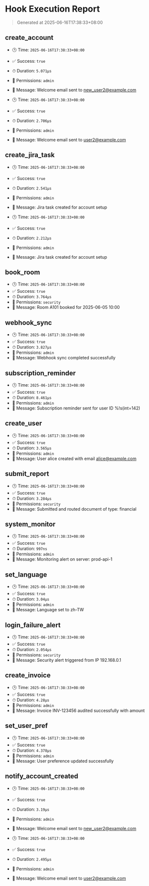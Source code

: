 # Hook Execution Report
> Generated at 2025-06-16T17:38:33+08:00

## create_account

- 🕒 Time: `2025-06-16T17:38:33+08:00`
- ✅ Success: `true`
- ⏱ Duration: `5.071µs`
- 👤 Permissions: `admin`
- 💬 Message: Welcome email sent to new_user2@example.com

- 🕒 Time: `2025-06-16T17:38:33+08:00`
- ✅ Success: `true`
- ⏱ Duration: `2.706µs`
- 👤 Permissions: `admin`
- 💬 Message: Welcome email sent to user2@example.com

## create_jira_task

- 🕒 Time: `2025-06-16T17:38:33+08:00`
- ✅ Success: `true`
- ⏱ Duration: `2.541µs`
- 👤 Permissions: `admin`
- 💬 Message: Jira task created for account setup

- 🕒 Time: `2025-06-16T17:38:33+08:00`
- ✅ Success: `true`
- ⏱ Duration: `2.212µs`
- 👤 Permissions: `admin`
- 💬 Message: Jira task created for account setup

## book_room

- 🕒 Time: `2025-06-16T17:38:33+08:00`
- ✅ Success: `true`
- ⏱ Duration: `3.764µs`
- 👤 Permissions: `security`
- 💬 Message: Room A101 booked for 2025-06-05 10:00

## webhook_sync

- 🕒 Time: `2025-06-16T17:38:33+08:00`
- ✅ Success: `true`
- ⏱ Duration: `3.827µs`
- 👤 Permissions: `admin`
- 💬 Message: Webhook sync completed successfully

## subscription_reminder

- 🕒 Time: `2025-06-16T17:38:33+08:00`
- ✅ Success: `true`
- ⏱ Duration: `8.461µs`
- 👤 Permissions: `admin`
- 💬 Message: Subscription reminder sent for user ID %!s(int=142)

## create_user

- 🕒 Time: `2025-06-16T17:38:33+08:00`
- ✅ Success: `true`
- ⏱ Duration: `3.565µs`
- 👤 Permissions: `admin`
- 💬 Message: User alice created with email alice@example.com

## submit_report

- 🕒 Time: `2025-06-16T17:38:33+08:00`
- ✅ Success: `true`
- ⏱ Duration: `3.284µs`
- 👤 Permissions: `security`
- 💬 Message: Submitted and routed document of type: financial

## system_monitor

- 🕒 Time: `2025-06-16T17:38:33+08:00`
- ✅ Success: `true`
- ⏱ Duration: `997ns`
- 👤 Permissions: `admin`
- 💬 Message: Monitoring alert on server: prod-api-1

## set_language

- 🕒 Time: `2025-06-16T17:38:33+08:00`
- ✅ Success: `true`
- ⏱ Duration: `3.04µs`
- 👤 Permissions: `admin`
- 💬 Message: Language set to zh-TW

## login_failure_alert

- 🕒 Time: `2025-06-16T17:38:33+08:00`
- ✅ Success: `true`
- ⏱ Duration: `2.054µs`
- 👤 Permissions: `security`
- 💬 Message: Security alert triggered from IP 192.168.0.1

## create_invoice

- 🕒 Time: `2025-06-16T17:38:33+08:00`
- ✅ Success: `true`
- ⏱ Duration: `4.28µs`
- 👤 Permissions: `admin`
- 💬 Message: Invoice INV-123456 audited successfully with amount 

## set_user_pref

- 🕒 Time: `2025-06-16T17:38:33+08:00`
- ✅ Success: `true`
- ⏱ Duration: `4.378µs`
- 👤 Permissions: `admin`
- 💬 Message: User preference updated successfully

## notify_account_created

- 🕒 Time: `2025-06-16T17:38:33+08:00`
- ✅ Success: `true`
- ⏱ Duration: `3.19µs`
- 👤 Permissions: `admin`
- 💬 Message: Welcome email sent to new_user2@example.com

- 🕒 Time: `2025-06-16T17:38:33+08:00`
- ✅ Success: `true`
- ⏱ Duration: `2.495µs`
- 👤 Permissions: `admin`
- 💬 Message: Welcome email sent to user2@example.com
